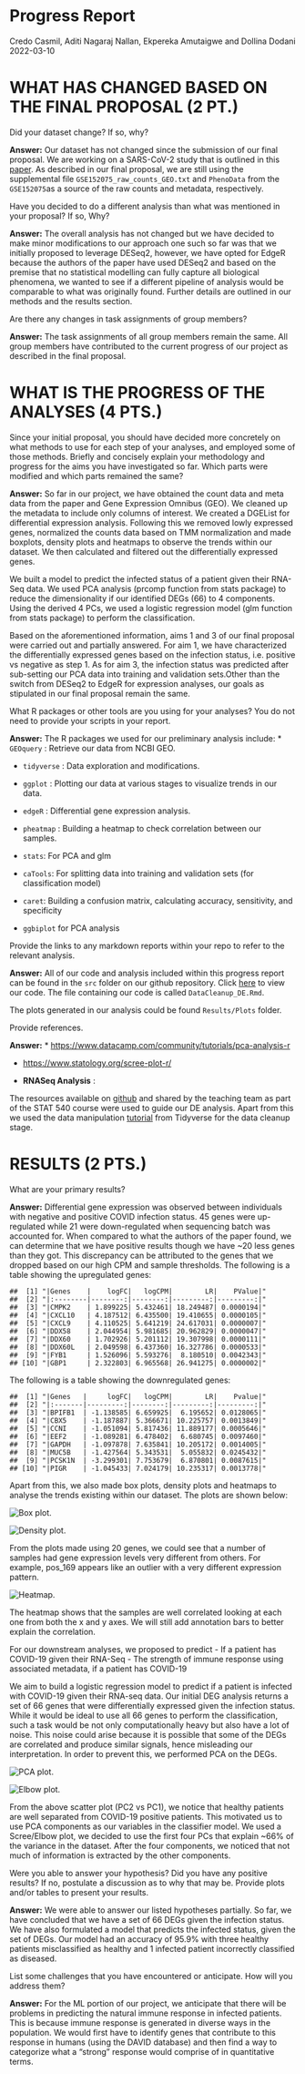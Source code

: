 Progress Report
================
Credo Casmil, Aditi Nagaraj Nallan, Ekpereka Amutaigwe and Dollina
Dodani
2022-03-10

# WHAT HAS CHANGED BASED ON THE FINAL PROPOSAL (2 PT.)

Did your dataset change? If so, why?

**Answer:** Our dataset has not changed since the submission of our
final proposal. We are working on a SARS-CoV-2 study that is outlined in
this
[paper](https://journals.plos.org/plosbiology/article?id=10.1371/journal.pbio.3000849).
As described in our final proposal, we are still using the supplemental
file `GSE152075_raw_counts_GEO.txt` and `PhenoData` from the
`GSE152075`as a source of the raw counts and metadata, respectively.

Have you decided to do a different analysis than what was mentioned in
your proposal? If so, Why?

**Answer:** The overall analysis has not changed but we have decided to
make minor modifications to our approach one such so far was that we
initially proposed to leverage DESeq2, however, we have opted for EdgeR
because the authors of the paper have used DESeq2 and based on the
premise that no statistical modelling can fully capture all biological
phenomena, we wanted to see if a different pipeline of analysis would be
comparable to what was originally found. Further details are outlined in
our methods and the results section.

Are there any changes in task assignments of group members?

**Answer:** The task assignments of all group members remain the same.
All group members have contributed to the current progress of our
project as described in the final proposal.

# WHAT IS THE PROGRESS OF THE ANALYSES (4 PTS.)

Since your initial proposal, you should have decided more concretely on
what methods to use for each step of your analyses, and employed some of
those methods. Briefly and concisely explain your methodology and
progress for the aims you have investigated so far. Which parts were
modified and which parts remained the same?

**Answer:** So far in our project, we have obtained the count data and
meta data from the paper and Gene Expression Omnibus (GEO). We cleaned
up the metadata to include only columns of interest. We created a
DGEList for differential expression analysis. Following this we removed
lowly expressed genes, normalized the counts data based on TMM
normalization and made boxplots, density plots and heatmaps to observe
the trends within our dataset. We then calculated and filtered out the
differentially expressed genes.

We built a model to predict the infected status of a patient given their
RNA-Seq data. We used PCA analysis (prcomp function from stats package)
to reduce the dimensionality if our identified DEGs (66) to 4
components. Using the derived 4 PCs, we used a logistic regression model
(glm function from stats package) to perform the classification.

Based on the aforementioned information, aims 1 and 3 of our final
proposal were carried out and partially answered. For aim 1, we have
characterized the differentially expressed genes based on the infection
status, i.e. positive vs negative as step 1. As for aim 3, the infection
status was predicted after sub-setting our PCA data into training and
validation sets.Other than the switch from DESeq2 to EdgeR for
expression analyses, our goals as stipulated in our final proposal
remain the same.

What R packages or other tools are you using for your analyses? You do
not need to provide your scripts in your report.

**Answer:** The R packages we used for our preliminary analysis include:
\* `GEOquery` : Retrieve our data from NCBI GEO.

-   `tidyverse` : Data exploration and modifications.

-   `ggplot` : Plotting our data at various stages to visualize trends
    in our data.

-   `edgeR` : Differential gene expression analysis.

-   `pheatmap` : Building a heatmap to check correlation between our
    samples.

-   `stats`: For PCA and glm

-   `caTools`: For splitting data into training and validation sets (for
    classification model)

-   `caret`: Building a confusion matrix, calculating accuracy,
    sensitivity, and specificity
    
-   `ggbiplot` for PCA analysis

Provide the links to any markdown reports within your repo to refer to
the relevant analysis.

**Answer:** All of our code and analysis included within this progress
report can be found in the `src` folder on our github repository. Click
[here](https://github.com/STAT540-UBC-2022/project-team-11/blob/main/src/DataCleanup_DE.Rmd)
to view our code. The file containing our code is called
`DataCleanup_DE.Rmd`.

The plots generated in our analysis could be found `Results/Plots`
folder.

Provide references.

**Answer:** \*
<https://www.datacamp.com/community/tutorials/pca-analysis-r>

-   <https://www.statology.org/scree-plot-r/>

-   **RNASeq Analysis** :

The resources available on
[github](https://github.com/STAT540-UBC/resources) and shared by the
teaching team as part of the STAT 540 course were used to guide our DE
analysis. Apart from this we used the data manipulation
[tutorial](https://dplyr.tidyverse.org) from Tidyverse for the data
cleanup stage.

# RESULTS (2 PTS.)

What are your primary results?

**Answer:** Differential gene expression was observed between
individuals with negative and positive COVID infection status. 45 genes
were up-regulated while 21 were down-regulated when sequencing batch was
accounted for. When compared to what the authors of the paper found, we
can determine that we have positive results though we have \~20 less
genes than they got. This discrepancy can be attributed to the genes
that we dropped based on our high CPM and sample thresholds. The
following is a table showing the upregulated genes:

    ##  [1] "|Genes    |    logFC|   logCPM|        LR|    PValue|"
    ##  [2] "|:--------|--------:|--------:|---------:|---------:|"
    ##  [3] "|CMPK2    | 1.899225| 5.432461| 18.249487| 0.0000194|"
    ##  [4] "|CXCL10   | 4.187512| 6.435500| 19.410655| 0.0000105|"
    ##  [5] "|CXCL9    | 4.110525| 5.641219| 24.617031| 0.0000007|"
    ##  [6] "|DDX58    | 2.044954| 5.981685| 20.962829| 0.0000047|"
    ##  [7] "|DDX60    | 1.702926| 5.201112| 19.307998| 0.0000111|"
    ##  [8] "|DDX60L   | 2.049598| 6.437360| 16.327786| 0.0000533|"
    ##  [9] "|FYB1     | 1.526096| 5.593276|  8.180510| 0.0042343|"
    ## [10] "|GBP1     | 2.322803| 6.965568| 26.941275| 0.0000002|"

The following is a table showing the downregulated genes:

    ##  [1] "|Genes   |     logFC|   logCPM|        LR|    Pvalue|"
    ##  [2] "|:-------|---------:|--------:|---------:|---------:|"
    ##  [3] "|BPIFB1  | -1.138585| 6.659925|  6.195652| 0.0128065|"
    ##  [4] "|CBX5    | -1.187887| 5.366671| 10.225757| 0.0013849|"
    ##  [5] "|CCNI    | -1.051094| 5.817436| 11.889177| 0.0005646|"
    ##  [6] "|EEF2    | -1.089281| 6.478402|  6.680745| 0.0097460|"
    ##  [7] "|GAPDH   | -1.097878| 7.635841| 10.205172| 0.0014005|"
    ##  [8] "|MUC5B   | -1.427564| 5.343531|  5.055832| 0.0245432|"
    ##  [9] "|PCSK1N  | -3.299301| 7.753679|  6.870801| 0.0087615|"
    ## [10] "|PIGR    | -1.045433| 7.024179| 10.235317| 0.0013778|"

Apart from this, we also made box plots, density plots and heatmaps to
analyse the trends existing within our dataset. The plots are shown
below:

![Box plot.](../Results/Plots/box_plot.jpg)

![Density plot.](../Results/Plots/density.jpg)

From the plots made using 20 genes, we could see that a number of samples had gene expression levels very different from others. For example, pos_169 appears like an outlier with a very different expression pattern.

![Heatmap.](../Results/Plots/heatmap.jpg)

The heatmap shows that the samples are well correlated looking at each one from both the x and y axes. We will still add annotation bars to better explain the correlation.

For our downstream analyses, we proposed to predict - If a patient has
COVID-19 given their RNA-Seq - The strength of immune response using
associated metadata, if a patient has COVID-19

We aim to build a logistic regression model to predict if a patient is
infected with COVID-19 given their RNA-seq data. Our initial DEG
analysis returns a set of 66 genes that were differentially expressed
given the infection status. While it would be ideal to use all 66 genes
to perform the classification, such a task would be not only
computationally heavy but also have a lot of noise. This noise could
arise because it is possible that some of the DEGs are correlated and
produce similar signals, hence misleading our interpretation. In order
to prevent this, we performed PCA on the DEGs.

![PCA plot.](../Results/Plots/pca.jpg)

![Elbow plot.](../Results/Plots/elbow.jpg)

From the above scatter plot (PC2 vs PC1), we notice that healthy
patients are well separated from COVID-19 positive patients. This
motivated us to use PCA components as our variables in the classifier
model. We used a Scree/Elbow plot, we decided to use the first four PCs
that explain \~66% of the variance in the dataset. After the four
components, we noticed that not much of information is extracted by the
other components.

Were you able to answer your hypothesis? Did you have any positive
results? If no, postulate a discussion as to why that may be. Provide
plots and/or tables to present your results.

**Answer:** We were able to answer our listed hypotheses partially. So
far, we have concluded that we have a set of 66 DEGs given the infection
status. We have also formulated a model that predicts the infected
status, given the set of DEGs. Our model had an accuracy of 95.9% with
three healthy patients misclassified as healthy and 1 infected patient
incorrectly classified as diseased.

List some challenges that you have encountered or anticipate. How will
you address them?

**Answer:** For the ML portion of our project, we anticipate that there
will be problems in predicting the natural immune response in infected
patients. This is because immune response is generated in diverse ways
in the population. We would first have to identify genes that contribute
to this response in humans (using the DAVID database) and then find a
way to categorize what a “strong” response would comprise of in
quantitative terms.
